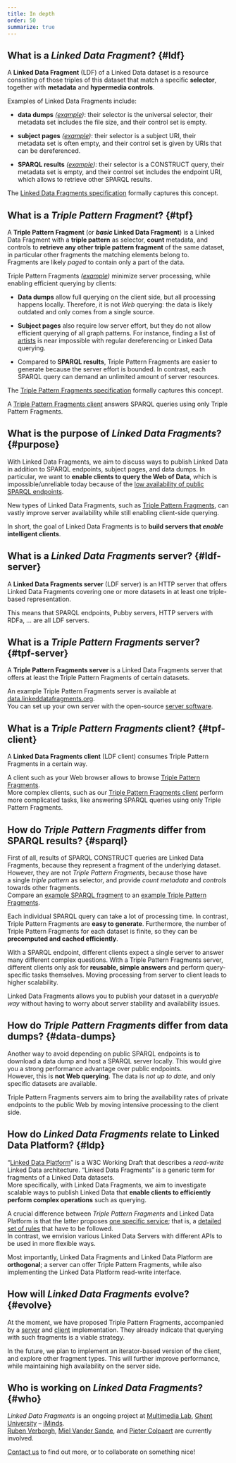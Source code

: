 ```yaml
---
title: In depth
order: 50
summarize: true
---
```


## What is a _Linked Data Fragment_? {#ldf}
A **Linked Data Fragment** (LDF) of a Linked Data dataset
is a resource consisting of those triples of this dataset that match a specific **selector**,
together with **metadata** and **hypermedia controls**.

Examples of Linked Data Fragments include:

- **data dumps** _([example](http://downloads.dbpedia.org/3.9/en/))_:
  their selector is the universal selector,
  their metadata set includes the file size,
  and their control set is empty.

- **subject pages** _([example](http://dbpedia.org/page/Linked_data))_:
  their selector is a subject URI,
  their metadata set is often empty,
  and their control set is given by URIs that can be dereferenced.

- **SPARQL results** _([example](http://dbpedia.org/sparql?default-graph-uri=http%3A%2F%2Fdbpedia.org&query=CONSTRUCT+%7B+%3Fp+a+dbpedia-owl%3AArtist+%7D%0D%0AWHERE+%7B+%3Fp+a+dbpedia-owl%3AArtist+%7D&format=text%2Fturtle))_:
  their selector is a CONSTRUCT query,
  their metadata set is empty,
  and their control set includes the endpoint URI,
  which allows to retrieve other SPARQL results.

The [Linked Data Fragments specification](http://www.hydra-cg.com/spec/latest/linked-data-fragments/)
formally captures this concept.

## What is a _Triple Pattern Fragment_? {#tpf}
A **Triple Pattern Fragment** (or **_basic_ Linked Data Fragment**)
is a Linked Data Fragment
with a **triple pattern** as selector, **count** metadata,
and controls to **retrieve any other triple pattern fragment** of the same dataset,
in particular other fragments the matching elements belong to.
<br>
Fragments are likely _paged_ to contain only a part of the data.

Triple Pattern Fragments _([example](http://data.linkeddatafragments.org/dbpedia?subject=&predicate=rdf%3Atype&object=dbpedia-owl%3ARestaurant))_ minimize server processing,
while enabling efficient querying by clients:

- **Data dumps** allow full querying on the client side,
  but all processing happens locally.
  Therefore, it is not _Web_ querying:
  the data is likely outdated and only comes from a single source.

- **Subject pages** also require low server effort,
  but they do not allow efficient querying of all graph patterns.
  For instance, finding a list of [artists](http://dbpedia.org/ontology/Artist)
  is near impossible with regular dereferencing or Linked Data querying.

- Compared to **SPARQL results**, Triple Pattern Fragments are easier to generate
  because the server effort is bounded.
  In contrast, each SPARQL query can demand an unlimited amount of server resources.

The [Triple Pattern Fragments specification](http://www.hydra-cg.com/spec/latest/triple-pattern-fragments/)
formally captures this concept.

A [Triple Pattern Fragments client](/software/#client)
answers SPARQL queries using only Triple Pattern Fragments.

## What is the purpose of _Linked Data Fragments_? {#purpose}
With Linked Data Fragments, we aim to discuss ways to publish Linked Data
in addition to SPARQL endpoints, subject pages, and data dumps.
In particular, we want to **enable clients to query the Web of Data**,
which is impossible/unreliable today because of
the [low availability of public SPARQL endpoints](http://sw.deri.org/~aidanh/docs/epmonitorISWC.pdf).

New types of Linked Data Fragments,
such as [Triple Pattern Fragments](#tpf),
can vastly improve server availability
while still enabling client-side querying.

In short, the goal of Linked Data Fragments is
to **build servers that _enable_ intelligent clients**.

## What is a _Linked Data Fragments_ server? {#ldf-server}
A **Linked Data Fragments server** (LDF server) is an HTTP server
that offers Linked Data Fragments covering one or more datasets
in at least one triple-based representation.

This means that SPARQL endpoints,
Pubby servers, HTTP servers with RDFa, …
are all LDF servers.

## What is a _Triple Pattern Fragments_ server? {#tpf-server}
A **Triple Pattern Fragments server** is a Linked Data Fragments server
that offers at least the Triple Pattern Fragments of certain datasets.

An example Triple Pattern Fragments server is available at
[data.linkeddatafragments.org](http://data.linkeddatafragments.org/).
<br>
You can set up your own server
with the open-source [server software](/software/).

## What is a _Triple Pattern Fragments_ client? {#tpf-client}
A **Linked Data Fragments client** (LDF client)
consumes Triple Pattern Fragments in a certain way.

A client such as your Web browser
allows to browse [Triple Pattern Fragments](http://data.linkeddatafragments.org/dbpedia?subject=&predicate=rdf%3Atype&object=dbpedia-owl%3ARestaurant).
<br>
More complex clients,
such as our [Triple Pattern Fragments client](/software/)
perform more complicated tasks,
like answering SPARQL queries using only Triple Pattern Fragments.

## How do _Triple Pattern Fragments_ differ from SPARQL results? {#sparql}
First of all, results of SPARQL CONSTRUCT queries are Linked Data Fragments,
because they represent a fragment of the underlying dataset.
However, they are not _Triple Pattern Fragments_,
because those have a single _triple pattern_ as selector,
and provide _count metadata_ and _controls_ towards other fragments.
<br>
Compare an [example SPARQL fragment](http://dbpedia.org/sparql?default-graph-uri=http%3A%2F%2Fdbpedia.org&query=CONSTRUCT+%7B+%3Fp+a+dbpedia-owl%3AArtist+%7D%0D%0AWHERE+%7B+%3Fp+a+dbpedia-owl%3AArtist+%7D&format=text%2Fturtle)
to an [example Triple Pattern Fragments](http://data.linkeddatafragments.org/dbpedia?subject=&predicate=rdf%3Atype&object=dbpedia-owl%3ARestaurant).

Each individual SPARQL query can take a lot of processing time.
In contrast, Triple Pattern Fragments are **easy to generate**.
Furthermore, the number of Triple Pattern Fragments for each dataset is finite,
so they can be **precomputed and cached efficiently**.

With a SPARQL endpoint, different clients expect a single server
to answer many different complex questions.
With a Triple Pattern Fragments server,
different clients only ask for **reusable, simple answers**
and perform query-specific tasks themselves.
Moving processing from server to client leads to higher scalability.

Linked Data Fragments allows you to publish your dataset in a _queryable way_
without having to worry about server stability and availability issues.

## How do _Triple Pattern Fragments_ differ from data dumps? {#data-dumps}
Another way to avoid depending on public SPARQL endpoints
is to download a data dump and host a SPARQL server locally.
This would give you a strong performance advantage over public endpoints.
<br>
However, this is **not Web querying**.
The data is _not up to date_,
and only specific datasets are available.

Triple Pattern Fragments servers aim to
bring the availability rates of private endpoints to the public Web
by moving intensive processing to the client side.

## How do _Linked Data Fragments_ relate to Linked Data Platform? {#ldp}
“[Linked Data Platform](http://www.w3.org/TR/ldp/)” is a W3C Working Draft
that describes a _read-write_ Linked Data architecture.
“Linked Data Fragments” is a generic term
for fragments of a Linked Data datasets.
<br>
More specifically, with Linked Data Fragments,
we aim to investigate scalable ways to publish Linked Data
that **enable clients to efficiently perform complex operations** such as querying.

A crucial difference between _Triple Pattern Fragments_ and Linked Data Platform
is that the latter proposes [one specific service](http://lists.w3.org/Archives/Public/public-ldp/2012Nov/0029.html);
that is, a [detailed set of rules](http://www.w3.org/TR/ldp/#ldpr-resource)
that have to be followed.
<br>
In contrast, we envision various Linked Data Servers with different APIs
to be used in more flexible ways.

Most importantly, Linked Data Fragments and Linked Data Platform are **orthogonal**;
a server can offer Triple Pattern Fragments,
while also implementing the Linked Data Platform read-write interface.

## How will _Linked Data Fragments_ evolve? {#evolve}
At the moment, we have proposed Triple Pattern Fragments,
accompanied by a [server](/software/#server) and [client](/software/#client) implementation.
They already indicate that querying with such fragments is a viable strategy.

In the future, we plan to implement an iterator-based version of the client,
and explore other fragment types.
This will further improve performance,
while maintaining high availability on the server side.

## Who is working on _Linked Data Fragments_? {#who}
_Linked Data Fragments_ is an ongoing project at
[Multimedia Lab](http://multimedialab.elis.ugent.be/),
[Ghent University](http://www.ugent.be/) –
[iMinds](http://www.iminds.be/).
<br>
[Ruben Verborgh](http://ruben.verborgh.org),
[Miel Vander Sande](https://twitter.com/Miel_vds),
and [Pieter Colpaert](http://pieter.pm/)
are currently involved.

[Contact us](mailto:ruben.verborgh@ugent.be?subject=Linked%20Data%20Fragments)
to find out more,
or to collaborate on something nice!
